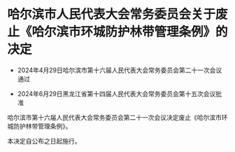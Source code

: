 # 哈尔滨市人民代表大会常务委员会关于废止《哈尔滨市环城防护林带管理条例》的决定

- 2024年4月29日哈尔滨市第十六届人民代表大会常务委员会第二十一次会议通过

- 2024年6月29日黑龙江省第十四届人民代表大会常务委员会第十五次会议批准

<!-- INFO END -->

哈尔滨市第十六届人民代表大会常务委员会第二十一次会议决定废止《哈尔滨市环城防护林带管理条例》。

本决定自公布之日起施行。
